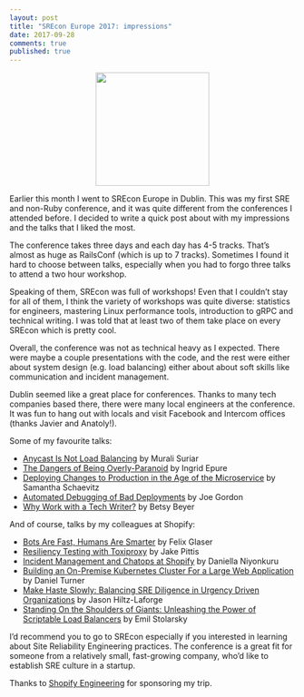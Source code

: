 ```yaml
---
layout: post
title: "SREcon Europe 2017: impressions"
date: 2017-09-28
comments: true
published: true
---
```


<img src="{{ site.url }}/assets/post-images/srecon-eu-2017.png" style="display: block;margin-left: auto;margin-right: auto;" width="200" />

Earlier this month I went to SREcon Europe in Dublin. This was my first SRE and non-Ruby conference, and it was quite different from the conferences I attended before. I decided to write a quick post about with my impressions and the talks that I liked the most.

The conference takes three days and each day has 4-5 tracks. That’s almost as huge as RailsConf (which is up to 7 tracks). Sometimes I found it hard to choose between talks, especially when you had to forgo three talks to attend a two hour workshop.

Speaking of them, SREcon was full of workshops! Even that I couldn’t stay for all of them, I think the variety of workshops was quite diverse: statistics for engineers, mastering Linux performance tools, introduction to gRPC and technical writing. I was told that at least two of them take place on every SREcon which is pretty cool.

Overall, the conference was not as technical heavy as I expected. There were maybe a couple presentations with the code, and the rest were either about system design (e.g. load balancing) either about about soft skills like communication and incident management.

Dublin seemed like a great place for conferences. Thanks to many tech companies based there, there were many local engineers at the conference. It was fun to hang out with locals and visit Facebook and Intercom offices (thanks Javier and Anatoly!).

Some of my favourite talks:

* [Anycast Is Not Load Balancing](https://www.usenix.org/conference/srecon17europe/program/presentation/suriar-anycast) by Murali Suriar
* [The Dangers of Being Overly-Paranoid](https://www.usenix.org/conference/srecon17europe/program/presentation/epure) by Ingrid Epure
* [Deploying Changes to Production in the Age of the Microservice](https://www.usenix.org/conference/srecon17europe/program/presentation/schaevitz) by Samantha Schaevitz
* [Automated Debugging of Bad Deployments](https://www.usenix.org/conference/srecon17europe/program/presentation/gordon) by Joe Gordon
* [Why Work with a Tech Writer?](https://www.usenix.org/conference/srecon17europe/program/presentation/beyer) by Betsy Beyer

And of course, talks by my colleagues at Shopify:

* [Bots Are Fast, Humans Are Smarter](https://www.usenix.org/conference/srecon17europe/program/presentation/glaser) by Felix Glaser
* [Resiliency Testing with Toxiproxy](https://www.usenix.org/conference/srecon17europe/program/presentation/pittis) by Jake Pittis
* [Incident Management and Chatops at Shopify](https://www.usenix.org/conference/srecon17europe/program/presentation/niyonkuru) by Daniella Niyonkuru
* [Building an On-Premise Kubernetes Cluster For a Large Web Application](https://www.usenix.org/conference/srecon17europe/program/presentation/turner) by Daniel Turner
* [Make Haste Slowly: Balancing SRE Diligence in Urgency Driven Organizations](https://www.usenix.org/conference/srecon17europe/program/presentation/hiltz-laforge) by Jason Hiltz-Laforge
* [Standing On the Shoulders of Giants: Unleashing the Power of Scriptable Load Balancers](https://www.usenix.org/conference/srecon17europe/program/presentation/stolarsky) by Emil Stolarsky

I’d recommend you to go to SREcon especially if you interested in learning about Site Reliability Engineering practices. The conference is a great fit for someone from a relatively small, fast-growing company, who’d like to establish SRE culture in a startup.

Thanks to [Shopify Engineering](https://twitter.com/shopifyeng?lang=en) for sponsoring my trip.
